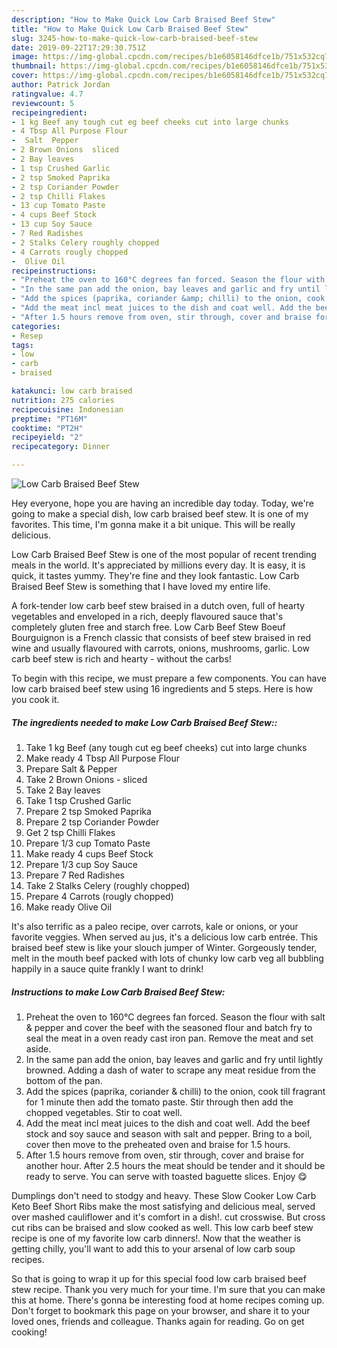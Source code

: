 ```yaml
---
description: "How to Make Quick Low Carb Braised Beef Stew"
title: "How to Make Quick Low Carb Braised Beef Stew"
slug: 3245-how-to-make-quick-low-carb-braised-beef-stew
date: 2019-09-22T17:29:30.751Z
image: https://img-global.cpcdn.com/recipes/b1e6058146dfce1b/751x532cq70/low-carb-braised-beef-stew-recipe-main-photo.jpg
thumbnail: https://img-global.cpcdn.com/recipes/b1e6058146dfce1b/751x532cq70/low-carb-braised-beef-stew-recipe-main-photo.jpg
cover: https://img-global.cpcdn.com/recipes/b1e6058146dfce1b/751x532cq70/low-carb-braised-beef-stew-recipe-main-photo.jpg
author: Patrick Jordan
ratingvalue: 4.7
reviewcount: 5
recipeingredient:
- 1 kg Beef any tough cut eg beef cheeks cut into large chunks
- 4 Tbsp All Purpose Flour
-  Salt  Pepper
- 2 Brown Onions  sliced
- 2 Bay leaves
- 1 tsp Crushed Garlic
- 2 tsp Smoked Paprika
- 2 tsp Coriander Powder
- 2 tsp Chilli Flakes
- 13 cup Tomato Paste
- 4 cups Beef Stock
- 13 cup Soy Sauce
- 7 Red Radishes
- 2 Stalks Celery roughly chopped
- 4 Carrots rougly chopped
-  Olive Oil
recipeinstructions:
- "Preheat the oven to 160°C degrees fan forced. Season the flour with salt &amp; pepper and cover the beef with the seasoned flour and batch fry to seal the meat in a oven ready cast iron pan. Remove the meat and set aside."
- "In the same pan add the onion, bay leaves and garlic and fry until lightly browned. Adding a dash of water to scrape any meat residue from the bottom of the pan."
- "Add the spices (paprika, coriander &amp; chilli) to the onion, cook till fragrant for 1 minute then add the tomato paste. Stir through then add the chopped vegetables. Stir to coat well."
- "Add the meat incl meat juices to the dish and coat well. Add the beef stock and soy sauce and season with salt and pepper. Bring to a boil, cover then move to the preheated oven and braise for 1.5 hours."
- "After 1.5 hours remove from oven, stir through, cover and braise for another hour. After 2.5 hours the meat should be tender and it should be ready to serve. You can serve with toasted baguette slices. Enjoy 😋"
categories:
- Resep
tags:
- low
- carb
- braised

katakunci: low carb braised
nutrition: 275 calories
recipecuisine: Indonesian
preptime: "PT16M"
cooktime: "PT2H"
recipeyield: "2"
recipecategory: Dinner

---
```



![Low Carb Braised Beef Stew](https://img-global.cpcdn.com/recipes/b1e6058146dfce1b/751x532cq70/low-carb-braised-beef-stew-recipe-main-photo.jpg)

Hey everyone, hope you are having an incredible day today. Today, we're going to make a special dish, low carb braised beef stew. It is one of my favorites. This time, I'm gonna make it a bit unique. This will be really delicious.

Low Carb Braised Beef Stew is one of the most popular of recent trending meals in the world. It's appreciated by millions every day. It is easy, it is quick, it tastes yummy. They're fine and they look fantastic. Low Carb Braised Beef Stew is something that I have loved my entire life.

A fork-tender low carb beef stew braised in a dutch oven, full of hearty vegetables and enveloped in a rich, deeply flavoured sauce that&#39;s completely gluten free and starch free. Low Carb Beef Stew Boeuf Bourguignon is a French classic that consists of beef stew braised in red wine and usually flavoured with carrots, onions, mushrooms, garlic. Low carb beef stew is rich and hearty - without the carbs!


To begin with this recipe, we must prepare a few components. You can have low carb braised beef stew using 16 ingredients and 5 steps. Here is how you cook it.

##### The ingredients needed to make Low Carb Braised Beef Stew::

1. Take 1 kg Beef (any tough cut eg beef cheeks) cut into large chunks
1. Make ready 4 Tbsp All Purpose Flour
1. Prepare  Salt &amp; Pepper
1. Take 2 Brown Onions - sliced
1. Take 2 Bay leaves
1. Take 1 tsp Crushed Garlic
1. Prepare 2 tsp Smoked Paprika
1. Prepare 2 tsp Coriander Powder
1. Get 2 tsp Chilli Flakes
1. Prepare 1/3 cup Tomato Paste
1. Make ready 4 cups Beef Stock
1. Prepare 1/3 cup Soy Sauce
1. Prepare 7 Red Radishes
1. Take 2 Stalks Celery (roughly chopped)
1. Prepare 4 Carrots (rougly chopped)
1. Make ready  Olive Oil


It&#39;s also terrific as a paleo recipe, over carrots, kale or onions, or your favorite veggies. When served au jus, it&#39;s a delicious low carb entrée. This braised beef stew is like your slouch jumper of Winter. Gorgeously tender, melt in the mouth beef packed with lots of chunky low carb veg all bubbling happily in a sauce quite frankly I want to drink! 

##### Instructions to make Low Carb Braised Beef Stew:

1. Preheat the oven to 160°C degrees fan forced. Season the flour with salt &amp; pepper and cover the beef with the seasoned flour and batch fry to seal the meat in a oven ready cast iron pan. Remove the meat and set aside.
1. In the same pan add the onion, bay leaves and garlic and fry until lightly browned. Adding a dash of water to scrape any meat residue from the bottom of the pan.
1. Add the spices (paprika, coriander &amp; chilli) to the onion, cook till fragrant for 1 minute then add the tomato paste. Stir through then add the chopped vegetables. Stir to coat well.
1. Add the meat incl meat juices to the dish and coat well. Add the beef stock and soy sauce and season with salt and pepper. Bring to a boil, cover then move to the preheated oven and braise for 1.5 hours.
1. After 1.5 hours remove from oven, stir through, cover and braise for another hour. After 2.5 hours the meat should be tender and it should be ready to serve. You can serve with toasted baguette slices. Enjoy 😋


Dumplings don&#39;t need to stodgy and heavy. These Slow Cooker Low Carb Keto Beef Short Ribs make the most satisfying and delicious meal, served over mashed cauliflower and it&#39;s comfort in a dish!. cut crosswise. But cross cut ribs can be braised and slow cooked as well. This low carb beef stew recipe is one of my favorite low carb dinners!. Now that the weather is getting chilly, you&#39;ll want to add this to your arsenal of low carb soup recipes. 

So that is going to wrap it up for this special food low carb braised beef stew recipe. Thank you very much for your time. I'm sure that you can make this at home. There's gonna be interesting food at home recipes coming up. Don't forget to bookmark this page on your browser, and share it to your loved ones, friends and colleague. Thanks again for reading. Go on get cooking!
